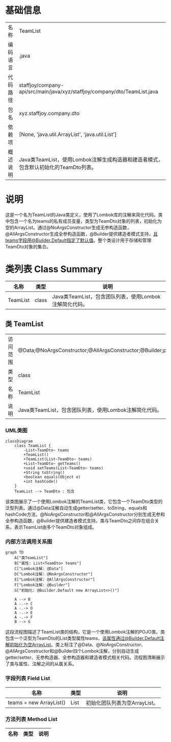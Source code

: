 # 基础信息

|      |      |
|------|------|
| 名称 | TeamList |
| 编码语言 | .java |
| 代码路径 | staffjoy/company-api/src/main/java/xyz/staffjoy/company/dto/TeamList.java |
| 包名 | xyz.staffjoy.company.dto |
| 依赖项 | [None, 'java.util.ArrayList', 'java.util.List'] |
| 概述说明 | Java类TeamList，使用Lombok注解生成构造器和建造者模式，包含默认初始化的TeamDto列表。 |

# 说明

这是一个名为TeamList的Java类定义，使用了Lombok库的注解来简化代码。类中包含一个名为teams的私有成员变量，类型为TeamDto对象的列表，初始化为空的ArrayList。通过@NoArgsConstructor生成无参构造函数，@AllArgsConstructor生成全参构造函数，@Builder提供建造者模式支持，且teams字段用@Builder.Default指定了默认值。整个类设计用于存储和管理TeamDto对象的集合。

# 类列表 Class Summary

| 名称   | 类型  | 说明 |
|-------|------|-------------|
| TeamList | class | Java类TeamList，包含团队列表，使用Lombok注解简化代码。 |



## 类 TeamList

|      |      |
|------|------|
| 访问范围 | @Data;@NoArgsConstructor;@AllArgsConstructor;@Builder;public |
| 类型 | class |
| 名称 | TeamList |
| 说明 | Java类TeamList，包含团队列表，使用Lombok注解简化代码。 |


### UML类图

```mermaid
classDiagram
    class TeamList {
        -List~TeamDto~ teams
        +TeamList()
        +TeamList(List~TeamDto~ teams)
        +List~TeamDto~ getTeams()
        +void setTeams(List~TeamDto~ teams)
        +String toString()
        +boolean equals(Object o)
        +int hashCode()
    }
    TeamList --> TeamDto : 包含
```

该类图展示了一个使用Lombok注解的TeamList类，它包含一个TeamDto类型的泛型列表。通过@Data注解自动生成getter/setter、toString、equals和hashCode方法，@NoArgsConstructor和@AllArgsConstructor分别生成无参和全参构造函数，@Builder提供建造者模式支持。类与TeamDto之间存在组合关系，表示TeamList由多个TeamDto对象组成。


### 内部方法调用关系图

```mermaid
graph TD
    A["类TeamList"]
    B["属性: List<TeamDto> teams"]
    C["Lombok注解: @Data"]
    D["Lombok注解: @NoArgsConstructor"]
    E["Lombok注解: @AllArgsConstructor"]
    F["Lombok注解: @Builder"]
    G["初始化: @Builder.Default new ArrayList<>()"]

    A --> B
    A -.-> C
    A -.-> D
    A -.-> E
    A -.-> F
    B --> G
```

这段流程图描述了TeamList类的结构，它是一个使用Lombok注解的POJO类。类包含一个泛型为TeamDto的List类型属性teams，该属性通过@Builder.Default注解初始化为空ArrayList。类上标注了@Data、@NoArgsConstructor、@AllArgsConstructor和@Builder四个Lombok注解，分别自动生成getter/setter、无参构造器、全参构造器和建造者模式相关代码。流程图清晰展示了类与属性、注解之间的从属关系。

### 字段列表 Field List

| 名称  | 类型  | 说明 |
|-------|-------|------|
| teams = new ArrayList<TeamDto>() | List<TeamDto> | 初始化团队列表为空ArrayList。 |

### 方法列表 Method List

| 名称  | 类型  | 说明 |
|-------|-------|------|




